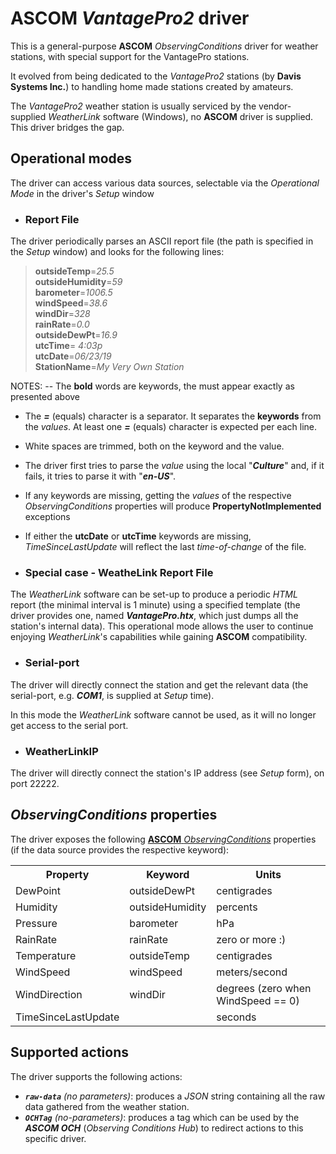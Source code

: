 ﻿# ASCOM *VantagePro2* driver

This is a general-purpose **ASCOM** *ObservingConditions* driver for weather stations, with special support for the VantagePro stations.

It evolved from being dedicated to the _VantagePro2_ stations (by **Davis Systems Inc.**) to handling home made stations created by amateurs.

The _VantagePro2_ weather station is usually serviced by the vendor-supplied _WeatherLink_ software (Windows), no **ASCOM** driver is supplied.
This driver bridges the gap.


## Operational modes
The driver can access various data sources, selectable via the _Operational Mode_ in the driver's _Setup_ window

- ### Report File
The driver periodically parses an ASCII report file (the path is specified in the _Setup_ window) and looks for the following lines:

>**outsideTemp**=_25.5_<br>
>**outsideHumidity**=_59_<br>
>**barometer**=_1006.5_<br>
>**windSpeed**=_38.6_<br>
>**windDir**=_328_<br>
>**rainRate**=_0.0_<br>
>**outsideDewPt**=_16.9_<br>
>**utcTime**= _4:03p_<br>
>**utcDate**=_06/23/19_<br>
>**StationName**=_My Very Own Station_<br>

NOTES:
-- The **bold** words are keywords, the must appear exactly as presented above
 - The ***=*** (equals) character is a separator.  It separates the **keywords** from the _values_.  At least one ***=*** (equals) character is expected per each line.
 - White spaces are trimmed, both on the keyword and the value.
 - The driver first tries to parse the _value_ using the local "***Culture***" and, if it fails, it tries to parse it with "***en-US***".
 - If any keywords are missing, getting the _values_ of the respective _ObservingConditions_ properties will produce **PropertyNotImplemented** exceptions
 - If either the **utcDate** or **utcTime** keywords are missing, _TimeSinceLastUpdate_ will reflect the last _time-of-change_ of the file.


 - ### Special case - WeatheLink Report File
The _WeatherLink_ software can be set-up to produce a periodic _HTML_ report (the minimal interval is 1 minute) using a specified template (the driver provides one, named ***VantagePro.htx***, which just dumps all the station's internal data).  This operational mode allows the user to continue enjoying _WeatherLink_'s capabilities while gaining **ASCOM** compatibility.

- ### Serial-port
The driver will directly connect the station and get the relevant data (the serial-port, e.g. _**COM1**_, is supplied at _Setup_ time).

In this mode the *WeatherLink* software cannot be used, as it will no longer get access to the serial port.

- ### WeatherLinkIP
The driver will directly connect the station's IP address (see _Setup_ form), on port 22222.

## _ObservingConditions_ properties
The driver exposes the following [**ASCOM** _ObservingConditions_](https://ascom-standards.org/Help/Developer/html/Properties_T_ASCOM_DriverAccess_ObservingConditions.htm) properties (if the data source provides the respective keyword):

<table>
  <tr><th>Property</th><th>Keyword</th><th>Units</th></tr>
  <tr><td>DewPoint</td><td>outsideDewPt</td><td>centigrades</td>
  <tr><td>Humidity</td><td>outsideHumidity</td><td>percents</td>
  <tr><td>Pressure</td><td>barometer</td><td>hPa</td>
  <tr><td>RainRate</td><td>rainRate</td><td>zero or more :)</td>
  <tr><td>Temperature</td><td>outsideTemp</td><td>centigrades</td>
  <tr><td>WindSpeed</td><td>windSpeed</td><td>meters/second</td>
  <tr><td>WindDirection</td><td>windDir</td><td>degrees (zero when WindSpeed == 0)</td>
  <tr><td>TimeSinceLastUpdate</td><td></td><td>seconds</td>
</table>

## Supported actions
The driver supports the following actions:

* _**`raw-data`** (no parameters)_: produces a *JSON* string containing all the raw data gathered from the weather station.
* _**`OCHTag`** (no-parameters)_: produces a tag which can be used by the _**ASCOM OCH**_ (*Observing Conditions Hub*) to redirect actions to this specific driver.
